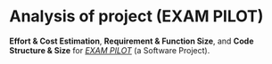<h1>Analysis of project (EXAM PILOT)</h1>
<p><b>Effort & Cost Estimation</b>, <b>Requirement & Function Size</b>, and <b>Code Structure & Size</b> for <i><a href="https://github.com/IamImtiazChy/Exam-Pilot">EXAM PILOT</a></i> (a Software Project).</p>
